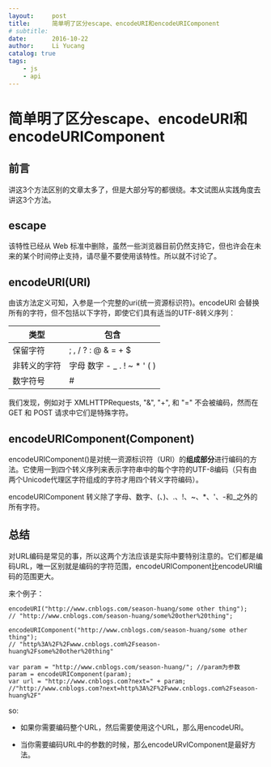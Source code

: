 ```yaml
---
layout:     post
title:      简单明了区分escape、encodeURI和encodeURIComponent
# subtitle:
date:       2016-10-22
author:     Li Yucang
catalog: true
tags:
    - js
    - api
---
```


# 简单明了区分escape、encodeURI和encodeURIComponent

## 前言
讲这3个方法区别的文章太多了，但是大部分写的都很绕。本文试图从实践角度去讲这3个方法。

## escape

该特性已经从 Web 标准中删除，虽然一些浏览器目前仍然支持它，但也许会在未来的某个时间停止支持，请尽量不要使用该特性。所以就不讨论了。

## encodeURI(URI)

由该方法定义可知，入参是一个完整的uri(统一资源标识符)。encodeURI 会替换所有的字符，但不包括以下字符，即使它们具有适当的UTF-8转义序列：

类型 | 包含 
-|-
保留字符 | ; , / ? : @ & = + $
非转义的字符 | 字母 数字 - _ . ! ~ * ' ( )
数字符号 | #

我们发现，例如对于 XMLHTTPRequests, "&", "+", 和 "=" 不会被编码，然而在 GET 和 POST 请求中它们是特殊字符。

## encodeURIComponent(Component)

encodeURIComponent()是对统一资源标识符（URI）的**组成部分**进行编码的方法。它使用一到四个转义序列来表示字符串中的每个字符的UTF-8编码（只有由两个Unicode代理区字符组成的字符才用四个转义字符编码）。

encodeURIComponent 转义除了字母、数字、(、)、.、!、~、*、'、-和_之外的所有字符。

## 总结

对URL编码是常见的事，所以这两个方法应该是实际中要特别注意的。它们都是编码URL，唯一区别就是编码的字符范围，encodeURIComponent比encodeURI编码的范围更大。

来个例子：

````
encodeURI("http://www.cnblogs.com/season-huang/some other thing");
// "http://www.cnblogs.com/season-huang/some%20other%20thing";

encodeURIComponent("http://www.cnblogs.com/season-huang/some other thing");
// "http%3A%2F%2Fwww.cnblogs.com%2Fseason-huang%2Fsome%20other%20thing"

var param = "http://www.cnblogs.com/season-huang/"; //param为参数
param = encodeURIComponent(param);
var url = "http://www.cnblogs.com?next=" + param;
//"http://www.cnblogs.com?next=http%3A%2F%2Fwww.cnblogs.com%2Fseason-huang%2F"
````

so:

* 如果你需要编码整个URL，然后需要使用这个URL，那么用encodeURI。

* 当你需要编码URL中的参数的时候，那么encodeURvIComponent是最好方法。

